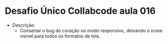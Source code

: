 # Desafio Único Collabcode aula 016

- Descrição:
    - Consertar o bug do coração no modo responsivo, deixando o ícone visível para todos os formatos de tela.